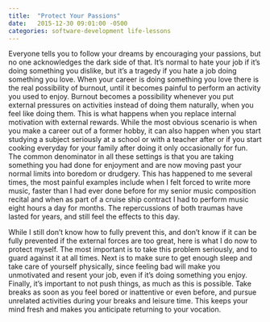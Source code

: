 ```yaml
---
title:  "Protect Your Passions"
date:   2015-12-30 09:01:00 -0500
categories: software-development life-lessons
---
```

Everyone tells you to follow your dreams by encouraging your passions, but no one acknowledges the dark side of that. It’s normal to hate your job if it’s doing something you dislike, but it’s a tragedy if you hate a job doing something you love. When your career is doing something you love there is the real possibility of burnout, until it becomes painful to perform an activity you used to enjoy. Burnout becomes a possibility whenever you put external pressures on activities instead of doing them naturally, when you feel like doing them. This is what happens when you replace internal motivation with external rewards. While the most obvious scenario is when you make a career out of a former hobby, it can also happen when you start studying a subject seriously at a school or with a teacher after or if you start cooking everyday for your family after doing it only occasionally for fun. The common denominator in all these settings is that you are taking something you had done for enjoyment and are now moving past your normal limits into boredom or drudgery. This has happened to me several times, the most painful examples include when I felt forced to write more music, faster than I had ever done before for my senior music composition recital and when as part of a cruise ship contract I had to perform music eight hours a day for months. The repercussions of both traumas have lasted for years, and still feel the effects to this day.

While I still don’t know how to fully prevent this, and don’t know if it can be fully prevented if the external forces are too great, here is what I do now to protect myself. The most important is to take this problem seriously, and to guard against it at all times. Next is to make sure to get enough sleep and take care of yourself physically, since feeling bad will make you unmotivated and resent your job, even if it’s doing something you enjoy. Finally, it’s important to not push things, as much as this is possible. Take breaks as soon as you feel bored or inattentive or even before, and pursue unrelated activities during your breaks and leisure time. This keeps your mind fresh and makes you anticipate returning to your vocation.